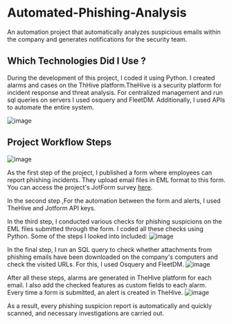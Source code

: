 # Automated-Phishing-Analysis
An automation project that automatically analyzes suspicious emails within the company and generates notifications for the security team. 

## Which Technologies Did I Use ?
During the development of this project, I coded it using Python. I created alarms and cases on the ThHive platform.TheHive is a security platform for incident response and threat analysis.
For centralized management and run sql queries on servers I used osquery and FleetDM. Additionally, I used APIs to automate the entire system.

![image](https://github.com/Fatmaakarsu/Automated-Phishing-Analysis/assets/79910837/a02f2965-6d84-4b73-86f5-1e43fbecbc3a)

## Project Workflow Steps

![image](https://github.com/Fatmaakarsu/Automated-Phishing-Analysis/assets/79910837/478c12b4-6366-4d9c-b254-9df8e611b23d)

As the first step of the project, I published a form where employees can report phishing incidents. They upload email files in EML format to this form.
You can access the project's JotForm survey [here](https://form.jotform.com/232286579803062).

In the second step ,For the automation between the form and alerts, I used TheHive and Jotform API keys.

In the third step, I conducted various checks for phishing suspicions on the EML files submitted through the form. I coded all these checks using Python. Some of the steps I looked into included: 
![image](https://github.com/Fatmaakarsu/Automated-Phishing-Analysis/assets/79910837/ac6f0ead-31c8-4667-acab-feb49541216c)

In the final step, I run an SQL query to check whether attachments from phishing emails have been downloaded on the company's computers and check the visited URLs. For this, I used Osquery and FleetDM.
![image](https://github.com/Fatmaakarsu/Automated-Phishing-Analysis/assets/79910837/6d20d883-999f-4fc0-9017-72228ccde797)

After all these steps, alarms are generated in TheHive platform for each email. I also add the checked features as custom fields to each alarm.  
Every time a form is submitted, an alert is created in TheHive.
![image](https://github.com/Fatmaakarsu/Automated-Phishing-Analysis/assets/79910837/09cd5608-bb5a-40df-a816-1f5847800dc5)

As a result, every phishing suspicion report is automatically and quickly scanned, and necessary investigations are carried out.



